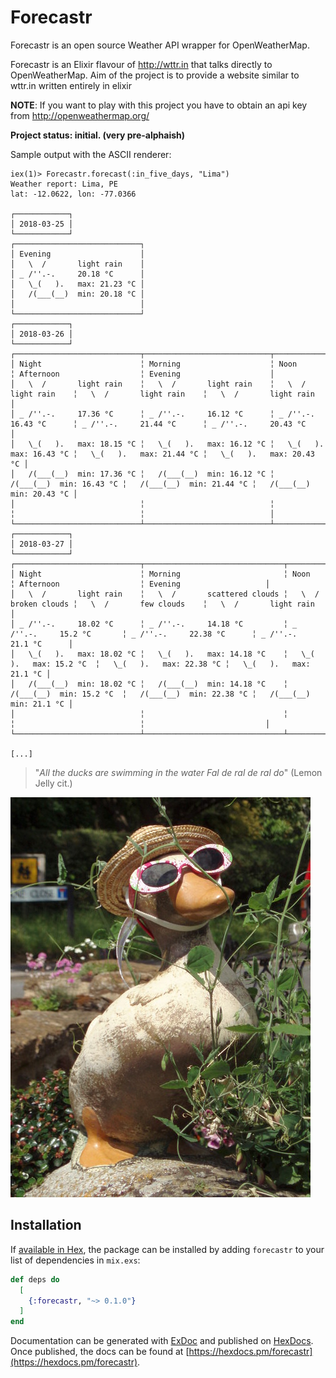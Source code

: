 # Forecastr

Forecastr is an open source Weather API wrapper for OpenWeatherMap.

Forecastr is an Elixir flavour of http://wttr.in that talks directly to OpenWeatherMap.
Aim of the project is to provide a website similar to wttr.in written entirely in elixir

**NOTE**: If you want to play with this project you have to obtain an api key from http://openweathermap.org/

**Project status: initial. (very pre-alphaish)**

Sample output with the ASCII renderer:

```
iex(1)> Forecastr.forecast(:in_five_days, "Lima")
Weather report: Lima, PE
lat: -12.0622, lon: -77.0366

┌────────────┐
│ 2018-03-25 │
└────────────┘
┌────────────────────────────┐
│ Evening                    │
│   \  /       light rain    │
│ _ /''.-.     20.18 °C      │
│   \_(   ).   max: 21.23 °C │
│   /(___(__)  min: 20.18 °C │
│                            │
└────────────────────────────┘
┌────────────┐
│ 2018-03-26 │
└────────────┘
┌────────────────────────────┬────────────────────────────┬────────────────────────────┬────────────────────────────┬────────────────────────────┐
│ Night                      ╎ Morning                    ╎ Noon                       ╎ Afternoon                  ╎ Evening                    │
│   \  /       light rain    ╎   \  /       light rain    ╎   \  /       light rain    ╎   \  /       light rain    ╎   \  /       light rain    │
│ _ /''.-.     17.36 °C      ╎ _ /''.-.     16.12 °C      ╎ _ /''.-.     16.43 °C      ╎ _ /''.-.     21.44 °C      ╎ _ /''.-.     20.43 °C      │
│   \_(   ).   max: 18.15 °C ╎   \_(   ).   max: 16.12 °C ╎   \_(   ).   max: 16.43 °C ╎   \_(   ).   max: 21.44 °C ╎   \_(   ).   max: 20.43 °C │
│   /(___(__)  min: 17.36 °C ╎   /(___(__)  min: 16.12 °C ╎   /(___(__)  min: 16.43 °C ╎   /(___(__)  min: 21.44 °C ╎   /(___(__)  min: 20.43 °C │
│                            ╎                            ╎                            ╎                            ╎                            │
└────────────────────────────┴────────────────────────────┴────────────────────────────┴────────────────────────────┴────────────────────────────┘
┌────────────┐
│ 2018-03-27 │
└────────────┘
┌────────────────────────────┬───────────────────────────────┬────────────────────────────┬────────────────────────────┬───────────────────────────┐
│ Night                      ╎ Morning                       ╎ Noon                       ╎ Afternoon                  ╎ Evening                   │
│   \  /       light rain    ╎   \  /       scattered clouds ╎   \  /       broken clouds ╎   \  /       few clouds    ╎   \  /       light rain   │
│ _ /''.-.     18.02 °C      ╎ _ /''.-.     14.18 °C         ╎ _ /''.-.     15.2 °C       ╎ _ /''.-.     22.38 °C      ╎ _ /''.-.     21.1 °C      │
│   \_(   ).   max: 18.02 °C ╎   \_(   ).   max: 14.18 °C    ╎   \_(   ).   max: 15.2 °C  ╎   \_(   ).   max: 22.38 °C ╎   \_(   ).   max: 21.1 °C │
│   /(___(__)  min: 18.02 °C ╎   /(___(__)  min: 14.18 °C    ╎   /(___(__)  min: 15.2 °C  ╎   /(___(__)  min: 22.38 °C ╎   /(___(__)  min: 21.1 °C │
│                            ╎                               ╎                            ╎                            ╎                           │
└────────────────────────────┴───────────────────────────────┴────────────────────────────┴────────────────────────────┴───────────────────────────┘

[...]
```


> "*All the ducks are swimming in the water
> Fal de ral de ral do*" (Lemon Jelly cit.)

![duck with sunglasses](duck_with_sunglasses.jpg)

## Installation

If [available in Hex](https://hex.pm/docs/publish), the package can be installed
by adding `forecastr` to your list of dependencies in `mix.exs`:

```elixir
def deps do
  [
    {:forecastr, "~> 0.1.0"}
  ]
end
```

Documentation can be generated with [ExDoc](https://github.com/elixir-lang/ex_doc)
and published on [HexDocs](https://hexdocs.pm). Once published, the docs can
be found at [https://hexdocs.pm/forecastr](https://hexdocs.pm/forecastr).

